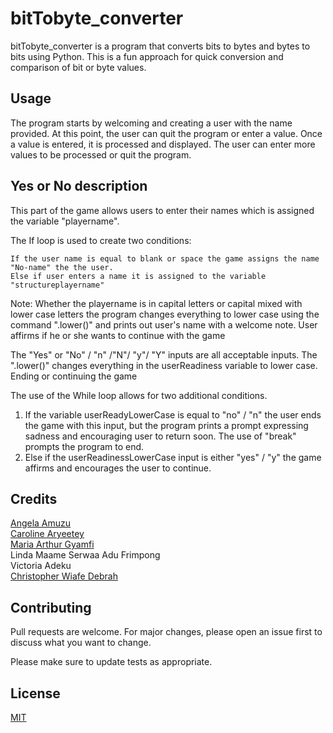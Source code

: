 # bitTobyte_converter

bitTobyte_converter is a program that converts bits to bytes and bytes to bits using Python. This is a fun approach for quick conversion and comparison of bit or byte values.

## Usage

The program starts by welcoming and creating a user with the name provided. At this point, the user can quit the program or enter a value. Once a value is entered, it is processed and displayed. The user can enter more values to be processed or quit the program. 

## Yes or No description

This part of the game allows users to enter their names which is assigned the variable "playername".

The If loop is used to create two conditions:

    If the user name is equal to blank or space the game assigns the name "No-name" the the user.
    Else if user enters a name it is assigned to the variable "structureplayername"

Note: Whether the playername is in capital letters or capital mixed with lower case letters the program changes everything to lower case using the command ".lower()" and prints out user's name with a welcome note.
User affirms if he or she wants to continue with the game

The "Yes" or "No" / "n" /"N"/ "y"/ "Y" inputs are all acceptable inputs. The ".lower()" changes everything in the userReadiness variable to lower case.
Ending or continuing the game

The use of the While loop allows for two additional conditions.

   1.  If the variable userReadyLowerCase is equal to "no" / "n" the user ends the game with this input, but the program prints a prompt expressing sadness and encouraging user to return soon. The use of "break" prompts the program to end.
   2.  Else if the userReadinessLowerCase input is either "yes" / "y" the game affirms and encourages the user to continue.

## Credits

[Angela Amuzu](https://github.com/AngelKafui4)                               
[Caroline Aryeetey](https://github.com/CarolKing101)                          
[Maria Arthur Gyamfi](https://github.com/gyamfi32)                        
Linda Maame Serwaa Adu Frimpong            
Victoria Adeku                             
[Christopher Wiafe Debrah](https://github.com/askdebb) 

## Contributing

Pull requests are welcome. For major changes, please open an issue first to discuss what you want to change.

Please make sure to update tests as appropriate.

## License

[MIT](https://choosealicense.com/licenses/mit/)